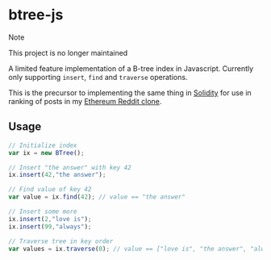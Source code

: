# btree-js

> [!NOTE]
> This project is no longer maintained

A limited feature implementation of a B-tree index in Javascript. Currently only supporting `insert`, `find` and `traverse` operations.

This is the precursor to implementing the same thing in [Solidity](https://solidity.readthedocs.io/en/develop/index.html) for use in ranking of posts in my [Ethereum Reddit clone](https://github.com/kaa/eth-talk).

## Usage
```javascript
// Initialize index
var ix = new BTree();

// Insert "the answer" with key 42
ix.insert(42,"the answer"); 

// Find value of key 42
var value = ix.find(42); // value == "the answer"

// Insert some more
ix.insert(2,"love is");
ix.insert(99,"always");

// Traverse tree in key order
var values = ix.traverse(0); // value == ["love is", "the answer", "always"]
```
